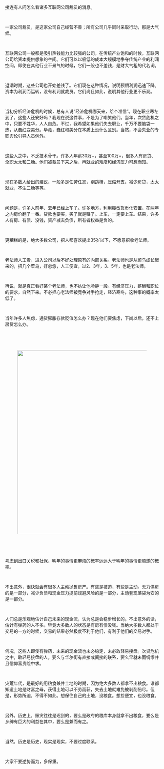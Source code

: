 <p data-pid="slTKoSDa">接连有人问怎么看诸多互联网公司裁员的消息。</p><p><br></p><p data-pid="yvit8Isb">一家公司裁员，是这家公司自己经营不善；所有公司几乎同时采取行动，那是大气候。</p><p><br></p><p data-pid="CfXw_zYx">互联网公司一般都是吸引热钱能力比较强的公司，在传统产业饱和的时候，互联网公司给资本提供想象的空间。它们可以以极低的成本大规模地争夺传统产业的利润空间，即使在其他行业不景气的时候，它们一般也不差钱，是财大气粗的代名词。</p><p><br></p><p data-pid="igshpUIf">退潮时期，这些公司也开始差钱了。它们现在这种情况，说明预期利润迅速下降。资本为利润而运转，没有利润就裁员。它们尚且如此，说明其他行业更不乐观。</p><p><br></p><p data-pid="zu2wQFG4">当初分析经济危机的时候，总有人说“经济危机哪天来，给个准信”。现在职业寒冬到了，这些人还安好吗？我现在说这件事，不是为了嘲笑他们。当年，次贷危机之中，只要不姓华，人人自危。不过，我希望如果他们失去职业，千万不要脑袋一热，从蠢红变美分。毕竟，蠢红和美分在本质上没什么区别。当然，不会失业的专职舆论引导人员例外。</p><p><br></p><p data-pid="2rbxFu3r">这些人之中，不乏技术骨干。许多人年薪30万+，甚至100万+，很多人有房贷、全职太太和二胎。他们被裁员下来之后，再就业的难度和经济压力可想而知。</p><p><br></p><p data-pid="amwAbDpy">现在多数人给出的建议，一般多是任劳任怨，别跳槽，压缩开支，减少房贷，太太就业，不生二胎等等。</p><p><br></p><p data-pid="pPhIGKAq">问题是，许多人前年、去年已经上车了。许多地方，利用棚改货币化安置，在两年之内房价翻了一番。贷款也要买，买了就是赚了。上车，一定要上车。结果，许多人有房、有债、没钱，资产减去负债，所有者权益是负的。</p><p><br></p><p data-pid="lcu1y6_T">更糟糕的是，绝大多数公司，招人都喜欢提出35岁以下，不愿意招收老法师。</p><p><br></p><p data-pid="ipZW1FeW">老法师人工贵，进入公司以后不好处理原有的内部关系。老法师也是从菜鸟成长起来的，招几个菜鸟，好忽悠，人工便宜，过2、3年，3、5年，也是老法师。</p><p><br></p><p data-pid="f1J-v-sL">再说，就是真正看好某个老法师，也不妨让他冷静一段。有经济压力，薪酬和职位的要求，自然下来。不必担心老法师被竞争对手抢走，经济寒冬，这种事的概率太低了。</p><p><br></p><p data-pid="kYJYdfbw">当年许多人焦虑，通货膨胀存款贬值怎么办？现在他们要焦虑，下岗以后，还不上房贷怎么办。</p><p><br></p><p><br></p><figure data-size="normal"><img src="https://pic1.zhimg.com/v2-e90fa3d8b8ea9ba8bad2a04accd4a115_720w.jpg?source=d16d100b" data-caption="" data-size="normal" data-rawwidth="600" data-rawheight="421" class="origin_image zh-lightbox-thumb" width="600" data-original="https://picx.zhimg.com/v2-e90fa3d8b8ea9ba8bad2a04accd4a115_720w.jpg?source=d16d100b"></figure><p><br></p><p><br></p><p data-pid="ZGrTYpqw">考虑到出口关税和社保，明年的事情更麻烦的概率远远大于明年的事情更顺遂的概率。</p><p><br></p><p data-pid="NPmqjHUG">不出意外，很快就会有很多人主动抛售房产。有些是被迫，有些是主动。无力供房的是一部分，减少负债和现金压力提前规避风险的是一部分，主动套现落袋为安的是一部分。</p><p><br></p><p data-pid="dC78jPlc">人们总是乐观地估计自己未来的现金流，认为总是会稳步增长的。不出意外的话，估计有弹药的人不多。毕竟大多数人的状态是有房有债没钱。当绝大多数人都处于交易的一方的时候，交易的结果必然极度不利于他们，有利于他们的交易对手。</p><p><br></p><p data-pid="t4lXdHJu">何况，这些人即使有弹药，未来的现金流也未必稳定，未必敢轻易接盘。次贷危机之中，敢轻易接盘的人，要么与华尔街有直接或间接的联系，要么早就未雨绸缪并且信仰富贵险中求。</p><p><br></p><p data-pid="9frLdKPC">灾荒年代，是最好的用粮食兼并土地的时期，因为绝大多数人都拿不出粮食。谁都知道土地是财富之母，获得土地可以不劳而获，失去土地就难免被剥削殆尽。但是，形势所迫，不得不如此。想保住自己的土地，没粮食。想捡便宜，也没粮食。</p><p><br></p><p data-pid="E2A4J0Em">另外，历史上，赈灾往往是迟到的，要么是政府的粮库本身就拿不出粮食，要么是乡绅有巨大的利益在其中，要么是兼而有之。</p><p><br></p><p data-pid="AyhF0000">当然，历史是历史，现实是现实，不要过度联系。</p><p><br></p><p data-pid="gdZCoAIT">大家不要逆势而为，多保重。</p><p></p>